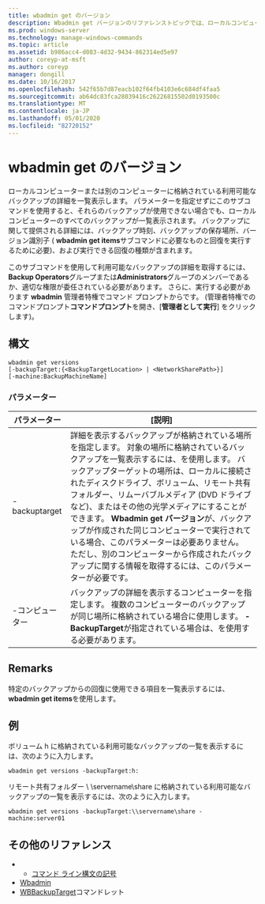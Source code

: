 ```yaml
---
title: wbadmin get のバージョン
description: Wbadmin get バージョンのリファレンストピックでは、ローカルコンピューターまたは別のコンピューターに格納されている利用可能なバックアップの詳細を一覧表示します。
ms.prod: windows-server
ms.technology: manage-windows-commands
ms.topic: article
ms.assetid: b986acc4-d083-4d32-9434-862314ed5e97
author: coreyp-at-msft
ms.author: coreyp
manager: dongill
ms.date: 10/16/2017
ms.openlocfilehash: 542f65b7d87eacb102f64fb4103e6c684df4faa5
ms.sourcegitcommit: ab64dc83fca28039416c26226815502d0193500c
ms.translationtype: MT
ms.contentlocale: ja-JP
ms.lasthandoff: 05/01/2020
ms.locfileid: "82720152"
---
```

# <a name="wbadmin-get-versions"></a>wbadmin get のバージョン



ローカルコンピューターまたは別のコンピューターに格納されている利用可能なバックアップの詳細を一覧表示します。 パラメーターを指定せずにこのサブコマンドを使用すると、それらのバックアップが使用できない場合でも、ローカルコンピューターのすべてのバックアップが一覧表示されます。 バックアップに関して提供される詳細には、バックアップ時刻、バックアップの保存場所、バージョン識別子 ( **wbadmin get items**サブコマンドに必要なものと回復を実行するために必要)、および実行できる回復の種類が含まれます。

このサブコマンドを使用して利用可能なバックアップの詳細を取得するには、 **Backup Operators**グループまたは**Administrators**グループのメンバーであるか、適切な権限が委任されている必要があります。 さらに、実行する必要があります **wbadmin** 管理者特権でコマンド プロンプトからです。 (管理者特権でのコマンドプロンプト**コマンドプロンプト**を開き、[**管理者として実行**] をクリックします)。

## <a name="syntax"></a>構文

```
wbadmin get versions
[-backupTarget:{<BackupTargetLocation> | <NetworkSharePath>}]
[-machine:BackupMachineName]
```

### <a name="parameters"></a>パラメーター

|パラメーター|[説明]|
|---------|-----------|
|-backuptarget|詳細を表示するバックアップが格納されている場所を指定します。 対象の場所に格納されているバックアップを一覧表示するには、を使用します。 バックアップターゲットの場所は、ローカルに接続されたディスクドライブ、ボリューム、リモート共有フォルダー、リムーバブルメディア (DVD ドライブなど)、またはその他の光学メディアにすることができます。 **Wbadmin get バージョン**が、バックアップが作成された同じコンピューターで実行されている場合、このパラメーターは必要ありません。 ただし、別のコンピューターから作成されたバックアップに関する情報を取得するには、このパラメーターが必要です。|
|-コンピューター|バックアップの詳細を表示するコンピューターを指定します。 複数のコンピューターのバックアップが同じ場所に格納されている場合に使用します。 **-BackupTarget**が指定されている場合は、を使用する必要があります。|

## <a name="remarks"></a>Remarks

特定のバックアップからの回復に使用できる項目を一覧表示するには、 **wbadmin get items**を使用します。

## <a name="examples"></a>例

ボリューム h に格納されている利用可能なバックアップの一覧を表示するには、次のように入力します。
```
wbadmin get versions -backupTarget:h:
```
リモート共有フォルダー \\ \\servername\share に格納されている利用可能なバックアップの一覧を表示するには、次のように入力します。
```
wbadmin get versions -backupTarget:\\servername\share -machine:server01
```

## <a name="additional-references"></a>その他のリファレンス

-   - [コマンド ライン構文の記号](command-line-syntax-key.md)
-   [Wbadmin](wbadmin.md)
-   [WBBackupTarget](https://technet.microsoft.com/library/jj902447.aspx)コマンドレット